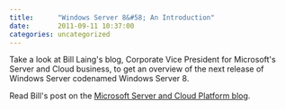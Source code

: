 ```yaml
---
title:      "Windows Server 8&#58; An Introduction"
date:       2011-09-11 10:37:00
categories: uncategorized
---
```

Take a look at Bill Laing's blog, Corporate Vice President for Microsoft's Server and Cloud business, to get an overview of the next release of Windows Server codenamed Windows Server 8.

Read Bill's post on the [Microsoft Server and Cloud Platform blog](http://bit.ly/oa3JwY "Microsoft Server and Cloud Platform blog").
